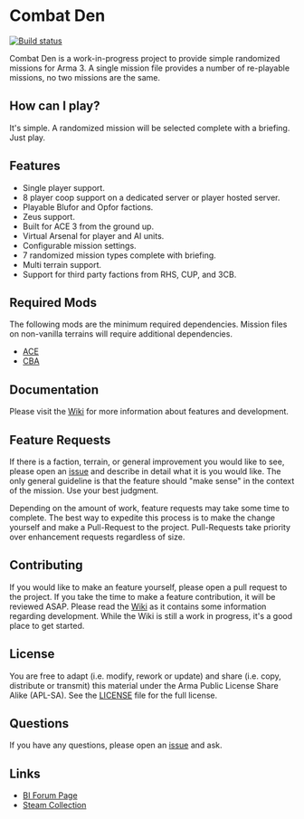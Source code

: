 # Combat Den

[![Build status](https://ci.appveyor.com/api/projects/status/2lqpbhv71sc97ip9/branch/master?svg=true)](https://ci.appveyor.com/project/dpottavio/combatden/branch/master)

Combat Den is a work-in-progress project to provide simple randomized
missions for Arma 3.  A single mission file provides a number of
re-playable missions, no two missions are the same.

## How can I play?

It's simple.  A randomized mission will be selected complete with a
briefing.  Just play.

## Features
* Single player support.
* 8 player coop support on a dedicated server or player hosted server.
* Playable Blufor and Opfor factions.
* Zeus support.
* Built for ACE 3 from the ground up.
* Virtual Arsenal for player and AI units.
* Configurable mission settings.
* 7 randomized mission types complete with briefing.
* Multi terrain support.
* Support for third party factions from RHS, CUP, and 3CB.

## Required Mods

The following mods are the minimum required dependencies.  Mission
files on non-vanilla terrains will require additional dependencies.

* [ACE](https://steamcommunity.com/sharedfiles/filedetails/?id=463939057)
* [CBA](https://steamcommunity.com/workshop/filedetails/?id=450814997)

## Documentation

Please visit the [Wiki](https://github.com/dpottavio/CombatDen/wiki)
for more information about features and development.

## Feature Requests

If there is a faction, terrain, or general improvement you would like
to see, please open an
[issue](https://github.com/dpottavio/CombatDen/issues) and describe in
detail what it is you would like.  The only general guideline is that
the feature should "make sense" in the context of the mission.  Use
your best judgment.

Depending on the amount of work, feature requests may take some time
to complete.  The best way to expedite this process is to make the
change yourself and make a Pull-Request to the project.  Pull-Requests
take priority over enhancement requests regardless of size.

## Contributing

If you would like to make an feature yourself, please open a pull
request to the project.  If you take the time to make a feature
contribution, it will be reviewed ASAP.  Please read the
[Wiki](https://github.com/dpottavio/CombatDen/wiki) as it contains
some information regarding development.  While the Wiki is still a
work in progress, it's a good place to get started.

## License

You are free to adapt (i.e. modify, rework or update) and share
(i.e. copy, distribute or transmit) this material under the Arma
Public License Share Alike (APL-SA).  See the
[LICENSE](https://github.com/dpottavio/CombatDen/blob/master/LICENCE)
file for the full license.

## Questions

If you have any questions, please open an
[issue](https://github.com/dpottavio/CombatDen/issues) and ask.

## Links

* [BI Forum Page](https://forums.bohemia.net/forums/topic/219387-combat-den/)
* [Steam Collection](https://steamcommunity.com/workshop/filedetails/?id=1491480111)
